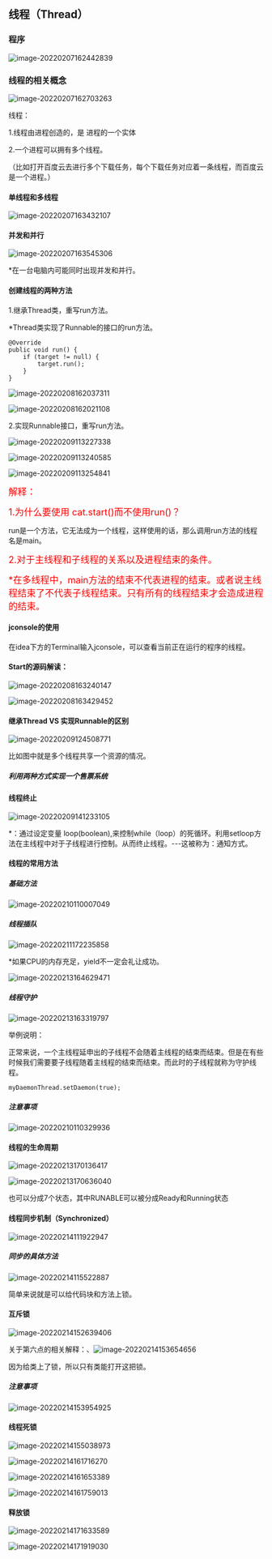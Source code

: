 ## 线程（Thread）

### 程序

![image-20220207162442839](C:\Users\白木-泽\AppData\Roaming\Typora\typora-user-images\image-20220207162442839.png)

### 线程的相关概念

![image-20220207162703263](C:\Users\白木-泽\AppData\Roaming\Typora\typora-user-images\image-20220207162703263.png)

线程：

1.线程由进程创造的，是 进程的一个实体

2.一个进程可以拥有多个线程。

（比如打开百度云去进行多个下载任务，每个下载任务对应着一条线程，而百度云是一个进程。）

#### 单线程和多线程

![image-20220207163432107](C:\Users\白木-泽\AppData\Roaming\Typora\typora-user-images\image-20220207163432107.png)

#### 并发和并行

![image-20220207163545306](C:\Users\白木-泽\AppData\Roaming\Typora\typora-user-images\image-20220207163545306.png)

*在一台电脑内可能同时出现并发和并行。



#### 创建线程的两种方法

1.继承Thread类，重写run方法。

*Thread类实现了Runnable的接口的run方法。

```
@Override
public void run() {
    if (target != null) {
        target.run();
    }
}
```

![image-20220208162037311](C:\Users\白木-泽\AppData\Roaming\Typora\typora-user-images\image-20220208162037311.png)

![image-20220208162021108](C:\Users\白木-泽\AppData\Roaming\Typora\typora-user-images\image-20220208162021108.png)

2.实现Runnable接口，重写run方法。

![image-20220209113227338](C:\Users\白木-泽\AppData\Roaming\Typora\typora-user-images\image-20220209113227338.png)

![image-20220209113240585](C:\Users\白木-泽\AppData\Roaming\Typora\typora-user-images\image-20220209113240585.png)

![image-20220209113254841](C:\Users\白木-泽\AppData\Roaming\Typora\typora-user-images\image-20220209113254841.png)



<font size=4 color="red">解释：</font>

<font size=4 color="red">1.为什么要使用	cat.start()而不使用run()？</font>

run是一个方法，它无法成为一个线程，这样使用的话，那么调用run方法的线程名是main。

<font size=4 color="red">2.对于主线程和子线程的关系以及进程结束的条件。</font>

<font size=4 color="red">*在多线程中，main方法的结束不代表进程的结束。或者说主线程结束了不代表子线程结束。只有所有的线程结束才会造成进程的结束。</font>

#### jconsole的使用

在idea下方的Terminal输入jconsole，可以查看当前正在运行的程序的线程。

#### Start的源码解读：

![image-20220208163240147](C:\Users\白木-泽\AppData\Roaming\Typora\typora-user-images\image-20220208163240147.png)

![image-20220208163429452](C:\Users\白木-泽\AppData\Roaming\Typora\typora-user-images\image-20220208163429452.png)

#### 继承Thread VS 实现Runnable的区别

![image-20220209124508771](C:\Users\白木-泽\AppData\Roaming\Typora\typora-user-images\image-20220209124508771.png)

比如图中就是多个线程共享一个资源的情况。

##### 利用两种方式实现一个售票系统

#### 线程终止

![image-20220209141233105](C:\Users\白木-泽\AppData\Roaming\Typora\typora-user-images\image-20220209141233105.png)

*：通过设定变量 loop(boolean),来控制while（loop）的死循环。利用setloop方法在主线程中对于子线程进行控制。从而终止线程。---这被称为：通知方式。

#### 线程的常用方法

##### 基础方法

![image-20220210110007049](C:\Users\白木-泽\AppData\Roaming\Typora\typora-user-images\image-20220210110007049.png)

##### 线程插队

![image-20220211172235858](C:\Users\白木-泽\AppData\Roaming\Typora\typora-user-images\image-20220211172235858.png)

*如果CPU的内存充足，yield不一定会礼让成功。

![image-20220213164629471](C:\Users\白木-泽\AppData\Roaming\Typora\typora-user-images\image-20220213164629471.png)

 ##### 线程守护

![image-20220213163319797](C:\Users\白木-泽\AppData\Roaming\Typora\typora-user-images\image-20220213163319797.png)

举例说明：

正常来说，一个主线程延申出的子线程不会随着主线程的结束而结束。但是在有些时候我们需要要子线程随着主线程的结束而结束。而此时的子线程就称为守护线程。

```
myDaemonThread.setDaemon(true);
```

##### 注意事项

![image-20220210110329936](C:\Users\白木-泽\AppData\Roaming\Typora\typora-user-images\image-20220210110329936.png)

#### 线程的生命周期

![image-20220213170136417](C:\Users\白木-泽\AppData\Roaming\Typora\typora-user-images\image-20220213170136417.png)

![image-20220213170636040](C:\Users\白木-泽\AppData\Roaming\Typora\typora-user-images\image-20220213170636040.png)

也可以分成7个状态，其中RUNABLE可以被分成Ready和Running状态

#### 线程同步机制（Synchronized）

![image-20220214111922947](C:\Users\白木-泽\AppData\Roaming\Typora\typora-user-images\image-20220214111922947.png)

 ##### 同步的具体方法

![image-20220214115522887](C:\Users\白木-泽\AppData\Roaming\Typora\typora-user-images\image-20220214115522887.png)

简单来说就是可以给代码块和方法上锁。



#### 互斥锁

![image-20220214152639406](C:\Users\白木-泽\AppData\Roaming\Typora\typora-user-images\image-20220214152639406.png)

关于第六点的相关解释：、![image-20220214153654656](C:\Users\白木-泽\AppData\Roaming\Typora\typora-user-images\image-20220214153654656.png)

因为给类上了锁，所以只有类能打开这把锁。

##### 注意事项

![image-20220214153954925](C:\Users\白木-泽\AppData\Roaming\Typora\typora-user-images\image-20220214153954925.png)



#### 线程死锁

![image-20220214155038973](C:\Users\白木-泽\AppData\Roaming\Typora\typora-user-images\image-20220214155038973.png)



![image-20220214161716270](C:\Users\白木-泽\AppData\Roaming\Typora\typora-user-images\image-20220214161716270.png)

![image-20220214161653389](C:\Users\白木-泽\AppData\Roaming\Typora\typora-user-images\image-20220214161653389.png)

![image-20220214161759013](C:\Users\白木-泽\AppData\Roaming\Typora\typora-user-images\image-20220214161759013.png)



#### 释放锁

![image-20220214171633589](C:\Users\白木-泽\AppData\Roaming\Typora\typora-user-images\image-20220214171633589.png)

![image-20220214171919030](C:\Users\白木-泽\AppData\Roaming\Typora\typora-user-images\image-20220214171919030.png)







